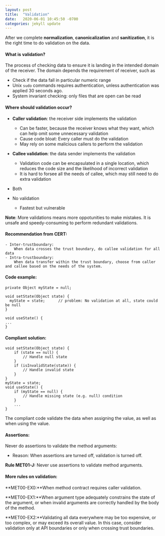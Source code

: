 ```yaml
---
layout: post
title:  "Validation"
date:   2020-06-01 10:45:50 -0700
categories: jekyll update
---
```

After we complete **normalization**, **canonicalization** and **sanitization**, it is the right time to do validation on the data.

#### **What is validation?**
The process of checking data to ensure it is landing in the intended domain of the receiver.
The domain depends the requirement of receiver, such as
- Check if the data fall in particular numeric range
- Unix `sudo` commands requires authentication, unless authentication was applied 30 seconds ago.
- System invariant checking: only files that are open can be read

#### **Where should validation occur?**
- **Caller validation**: the receiver side implements the validation
    - Can be faster, because the receiver knows what they want, which can help omit some unnecessary validation
    - Cause code bloat: Every caller must do the validation
    - May rely on some malicious callers to perform the validation

- **Callee validation**: the data sender implements the validation
    - Validation code can be encapsulated in a single location, which reduces the code size and the likelihood of incorrect validation
    - It is hard to forsee all the needs of callee, which may still need to do extra validation
- Both
- No validation
    - Fastest but vulnerable

**Note**: More validations means more oppotunities to make mistakes. It is unsafe and speedy-consuming to perform redundant validations. 

#### **Recommendation from CERT:**
```
- Inter-trustboundary: 
    When data crosses the trust boundary, do callee validation for all data
- Intra-trustboundary: 
    When data transfer within the trust boundary, choose from caller and callee based on the needs of the system.
```
#### **Code example:**
```
private Object myState = null;

void setState(Object state) {
  myState = state;      // problem: No validation at all, state could be null
}

void useState() {
...
}
```
#### **Compliant solution:**
```
void setState(Object state) {
    if (state == null) {
        // Handle null state
    }
    if (isInvalidState(state)) {
        // Handle invalid state
    }
} 
myState = state;
void useState() {
    if (myState == null) {
        // Handle missing state (e.g. null) condition
    }
    ...
}  
```
The compliant code validate the data when assigning the value, as well as when using the value.

#### **Assertions:**
Never do assertions to validate the method arguments:
- Reason: When assertions are turned off, validation is turned off.

**Rule MET01-J:** Never use assertions to validate method arguments.
#### **More rules on validation:**
**MET00-EX0:**When method contract requires caller validation.

**MET00-EX1:**When argument type adequately constrains the state of the argument, or when invalid arguments are correctly handled by the body of the method.

**MET00-EX2:**Validating all data everywhere may be too expensive, or too complex, or may exceed its overall value. In this case, consider validation only at API boundaries or only when crossing trust boundaries.